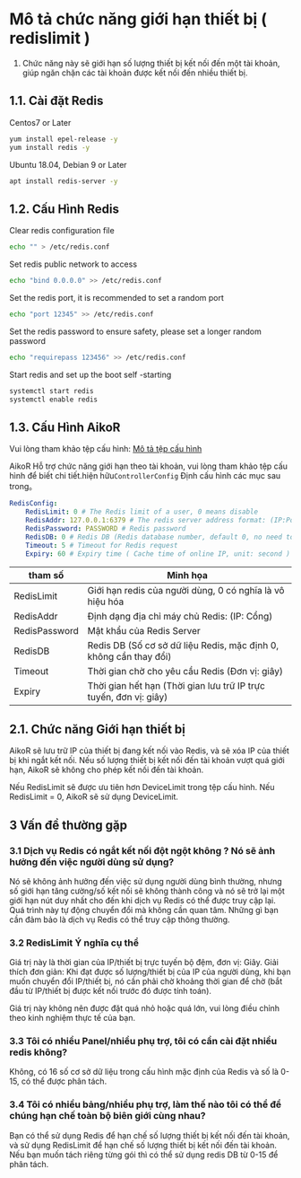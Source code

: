 # Mô tả chức năng giới hạn thiết bị ( redislimit )
1. Chức năng này sẽ giới hạn số lượng thiết bị kết nối đến một tài khoản, giúp ngăn chặn các tài khoản được kết nối đến nhiều thiết bị.

## 1.1. Cài đặt Redis

Centos7 or Later

```bash
yum install epel-release -y
yum install redis -y
```

Ubuntu 18.04, Debian 9 or Later

```bash
apt install redis-server -y
```

## 1.2. Cấu Hình Redis

Clear redis configuration file

```bash 
echo "" > /etc/redis.conf
```

Set redis public network to access

```bash
echo "bind 0.0.0.0" >> /etc/redis.conf
```

Set the redis port, it is recommended to set a random port

```bash
echo "port 12345" >> /etc/redis.conf
```

Set the redis password to ensure safety, please set a longer random password

```bash
echo "requirepass 123456" >> /etc/redis.conf
```

Start redis and set up the boot self -starting

```bash
systemctl start redis
systemctl enable redis
```

## 1.3. Cấu Hình AikoR

Vui lòng tham khảo tệp cấu hình: [Mô tả tệp cấu hình](../Configuration-file-description/config.md)

AikoR Hỗ trợ chức năng giới hạn theo tài khoản, vui lòng tham khảo tệp cấu hình để biết chi tiết.hiện hữu`ControllerConfig` Định cấu hình các mục sau trong。

```yaml
RedisConfig:
    RedisLimit: 0 # The Redis limit of a user, 0 means disable
    RedisAddr: 127.0.0.1:6379 # The redis server address format: (IP:Port)
    RedisPassword: PASSWORD # Redis password
    RedisDB: 0 # Redis DB (Redis database number, default 0, no need to change)
    Timeout: 5 # Timeout for Redis request
    Expiry: 60 # Expiry time ( Cache time of online IP, unit: second )
```

| tham số       | Minh họa                                                                    |
| ------------- | --------------------------------------------------------------------------- |
| RedisLimit    | Giới hạn redis của người dùng, 0 có nghĩa là vô hiệu hóa                    |
| RedisAddr     | Định dạng địa chỉ máy chủ Redis: (IP: Cổng)                                 |
| RedisPassword | Mật khẩu của Redis Server                                                   |
| RedisDB       | Redis DB (Số cơ sở dữ liệu Redis, mặc định 0, không cần thay đổi)           |    
| Timeout       | Thời gian chờ cho yêu cầu Redis (Đơn vị: giây)                              |
| Expiry        | Thời gian hết hạn (Thời gian lưu trữ IP trực tuyến, đơn vị: giây)           |

## 2.1. Chức năng Giới hạn thiết bị

AikoR sẽ lưu trữ IP của thiết bị đang kết nối vào Redis, và sẽ xóa IP của thiết bị khi ngắt kết nối. Nếu số lượng thiết bị kết nối đến tài khoản vượt quá giới hạn, AikoR sẽ không cho phép kết nối đến tài khoản.

Nếu RedisLimit sẽ được ưu tiên hơn DeviceLimit trong tệp cấu hình. Nếu RedisLimit = 0, AikoR sẽ sử dụng DeviceLimit.

## 3 Vấn đề thường gặp

### 3.1 Dịch vụ Redis có ngắt kết nối đột ngột không ? Nó sẽ ảnh hưởng đến việc người dùng sử dụng?

Nó sẽ không ảnh hưởng đến việc sử dụng người dùng bình thường, nhưng số giới hạn tăng cường/số kết nối sẽ không thành công và nó sẽ trở lại một giới hạn nút duy nhất cho đến khi dịch vụ Redis có thể được truy cập lại. Quá trình này tự động chuyển đổi mà không cần quan tâm. Những gì bạn cần đảm bảo là dịch vụ Redis có thể truy cập thông thường.

### 3.2 RedisLimit Ý nghĩa cụ thể 

Giá trị này là thời gian của IP/thiết bị trực tuyến bộ đệm, đơn vị: Giây. Giải thích đơn giản: Khi đạt được số lượng/thiết bị của IP của người dùng, khi bạn muốn chuyển đổi IP/thiết bị, nó cần phải chờ khoảng thời gian để chờ (bắt đầu từ IP/thiết bị được kết nối trước đó được tính toán).

Giá trị này không nên được đặt quá nhỏ hoặc quá lớn, vui lòng điều chỉnh theo kinh nghiệm thực tế của bạn.

### 3.3 Tôi có nhiều Panel/nhiều phụ trợ, tôi có cần cài đặt nhiều redis không?

Không, có 16 số cơ sở dữ liệu trong cấu hình mặc định của Redis và số là 0-15, có thể được phân tách.

### 3.4 Tôi có nhiều bảng/nhiều phụ trợ, làm thế nào tôi có thể để chúng hạn chế toàn bộ biên giới cùng nhau?

Bạn có thể sử dụng Redis để hạn chế số lượng thiết bị kết nối đến tài khoản, và sử dụng RedisLimit để hạn chế số lượng thiết bị kết nối đến tài khoản. Nếu bạn muốn tách riêng từng gói thì có thể sử dụng redis DB từ 0-15 để phân tách.